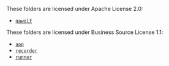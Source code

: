 These folders are licensed under Apache License 2.0:

- [`qawolf`](https://raw.githubusercontent.com/qawolf/qawolf/main/qawolf/LICENSE.md)

These folders are licensed under Business Source License 1.1:

- [`app`](https://raw.githubusercontent.com/qawolf/qawolf/main/app/LICENSE.md)
- [`recorder`](https://raw.githubusercontent.com/qawolf/qawolf/main/recorder/LICENSE.md)
- [`runner`](https://raw.githubusercontent.com/qawolf/qawolf/main/runner/LICENSE.md)
